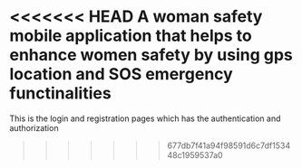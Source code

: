 <<<<<<< HEAD
A woman safety mobile application that helps to enhance women safety by using gps location and SOS emergency functinalities
=======
This is the login and registration pages which has the authentication and authorization
>>>>>>> 677db7f41a94f98591d6c7df153448c1959537a0

